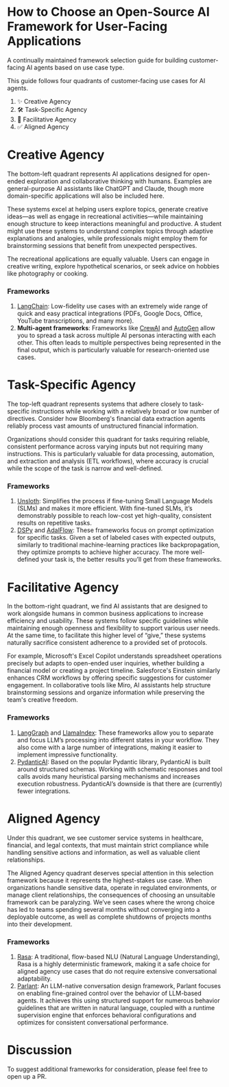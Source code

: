 # How to Choose an Open-Source AI Framework for User-Facing Applications
A continually maintained framework selection guide for building customer-facing AI agents based on use case type.

This guide follows four quadrants of customer-facing use cases for AI agents.
1. ✨ Creative Agency
2. 🛠️ Task-Specific Agency
3. 🤝 Facilitative Agency
4. ✅ Aligned Agency

# Creative Agency
The bottom-left quadrant represents AI applications designed for open-ended exploration and collaborative thinking with humans. Examples are general-purpose AI assistants like ChatGPT and Claude, though more domain-specific applications will also be included here.

These systems excel at helping users explore topics, generate creative ideas—as well as engage in recreational activities—while maintaining enough structure to keep interactions meaningful and productive. A student might use these systems to understand complex topics through adaptive explanations and analogies, while professionals might employ them for brainstorming sessions that benefit from unexpected perspectives.

The recreational applications are equally valuable. Users can engage in creative writing, explore hypothetical scenarios, or seek advice on hobbies like photography or cooking.

### Frameworks
1. [LangChain](https://github.com/langchain-ai/langchain): Low-fidelity use cases with an extremely wide range of quick and easy practical integrations (PDFs, Google Docs, Office, YouTube transcriptions, and many more).
1. **Multi-agent frameworks**: Frameworks like [CrewAI](https://github.com/crewAIInc/crewAI) and [AutoGen](https://github.com/microsoft/autogen) allow you to spread a task across multiple AI personas interacting with each other. This often leads to multiple perspectives being represented in the final output, which is particularly valuable for research-oriented use cases.

# Task-Specific Agency
The top-left quadrant represents systems that adhere closely to task-specific instructions while working with a relatively broad or low number of directives. Consider how Bloomberg's financial data extraction agents reliably process vast amounts of unstructured financial information.

Organizations should consider this quadrant for tasks requiring reliable, consistent performance across varying inputs but not requiring many instructions. This is particularly valuable for data processing, automation, and extraction and analysis (ETL workflows), where accuracy is crucial while the scope of the task is narrow and well-defined.

### Frameworks
1. [Unsloth](https://github.com/unslothai/unsloth): Simplifies the process if fine-tuning Small Language Models (SLMs) and makes it more efficient. With fine-tuned SLMs, it’s demonstrably possible to reach low-cost yet high-quality, consistent results on repetitive tasks.
1. [DSPy](https://github.com/stanfordnlp/dspy) and [AdalFlow](https://github.com/SylphAI-Inc/AdalFlow): These frameworks focus on prompt optimization for specific tasks. Given a set of labeled cases with expected outputs, similarly to traditional machine-learning practices like backpropagation, they optimize prompts to achieve higher accuracy. The more well-defined your task is, the better results you’ll get from these frameworks.

# Facilitative Agency
In the bottom-right quadrant, we find AI assistants that are designed to work alongside humans in common business applications to increase efficiency and usability. These systems follow specific guidelines while maintaining enough openness and flexibility to support various user needs. At the same time, to facilitate this higher level of “give,” these systems naturally sacrifice consistent adherence to a provided set of protocols.

For example, Microsoft's Excel Copilot understands spreadsheet operations precisely but adapts to open-ended user inquiries, whether building a financial model or creating a project timeline. Salesforce's Einstein similarly enhances CRM workflows by offering specific suggestions for customer engagement. In collaborative tools like Miro, AI assistants help structure brainstorming sessions and organize information while preserving the team's creative freedom.

### Frameworks
1. [LangGraph](https://github.com/langchain-ai/langgraph) and [LlamaIndex](https://github.com/run-llama/llama_index): These frameworks allow you to separate and focus LLM’s processing into different states in your workflow. They also come with a large number of integrations, making it easier to implement impressive functionality.
1. [PydanticAI](https://github.com/pydantic/pydantic-ai): Based on the popular Pydantic library, PydanticAI is built around structured schemas. Working with schematic responses and tool calls avoids many heuristical parsing mechanisms and increases execution robustness. PydanticAI’s downside is that there are (currently) fewer integrations.

# Aligned Agency
Under this quadrant, we see customer service systems in healthcare, financial, and legal contexts, that must maintain strict compliance while handling sensitive actions and information, as well as valuable client relationships.

The Aligned Agency quadrant deserves special attention in this selection framework because it represents the highest-stakes use case. When organizations handle sensitive data, operate in regulated environments, or manage client relationships, the consequences of choosing an unsuitable framework can be paralyzing. We’ve seen cases where the wrong choice has led to teams spending several months without converging into a deployable outcome, as well as complete shutdowns of projects months into their development.

### Frameworks

1. [Rasa](https://github.com/RasaHQ/rasa): A traditional, flow-based NLU (Natural Language Understanding), Rasa is a highly deterministic framework, making it a safe choice for aligned agency use cases that do not require extensive conversational adaptability.
1. [Parlant](https://github.com/emcie-co/parlant): An LLM-native conversation design framework, Parlant focuses on enabling fine-grained control over the behavior of LLM-based agents. It achieves this using structured support for numerous behavior guidelines that are written in natural language, coupled with a runtime supervision engine that enforces behavioral configurations and optimizes for consistent conversational performance.


# Discussion
To suggest additional frameworks for consideration, please feel free to open up a PR.
